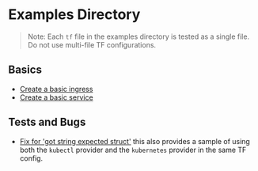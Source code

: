 # Examples Directory

> Note: Each `tf` file in the examples directory is tested as a single file. Do not use multi-file TF configurations.

## Basics

- [Create a basic ingress](./ingress_basic/basic_ingress.tf)
- [Create a basic service](./service/basic_service.tf)

## Tests and Bugs

- [Fix for 'got string expected struct'](./ingress_complex/complex_ingress.tf) this also provides a sample of using both the `kubectl` provider and the `kubernetes` provider in the same TF config.

